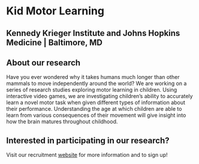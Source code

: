 # Kid Motor Learning

## Kennedy Krieger Institute and Johns Hopkins Medicine | Baltimore, MD

## About our research
Have you ever wondered why it takes humans much longer than other mammals to move independently around the world? We are working on a series of research studies exploring motor learning in children. Using interactive video games, we are investigating children’s ability to accurately learn a novel motor task when given different types of information about their performance. Understanding the age at which children are able to learn from various consequences of their movement will give insight into how the brain matures throughout childhood.

## Interested in participating in our research?
Visit our recruitment [website](https://bit.ly/KidMotorLearning) for more information and to sign up!
